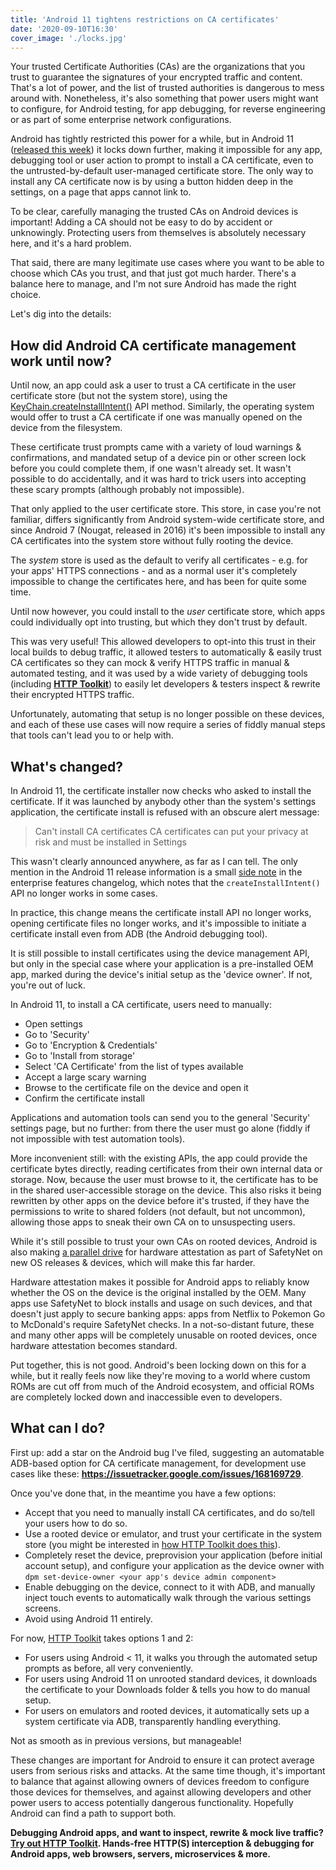 ```yaml
---
title: 'Android 11 tightens restrictions on CA certificates'
date: '2020-09-10T16:30'
cover_image: './locks.jpg'
---
```


Your trusted Certificate Authorities (CAs) are the organizations that you trust to guarantee the signatures of your encrypted traffic and content. That's a lot of power, and the list of trusted authorities is dangerous to mess around with. Nonetheless, it's also something that power users might want to configure, for Android testing, for app debugging, for reverse engineering or as part of some enterprise network configurations.

Android has tightly restricted this power for a while, but in Android 11 ([released this week](https://developer.android.com/about/versions/11)) it locks down further, making it impossible for any app, debugging tool or user action to prompt to install a CA certificate, even to the untrusted-by-default user-managed certificate store. The only way to install any CA certificate now is by using a button hidden deep in the settings, on a page that apps cannot link to.

To be clear, carefully managing the trusted CAs on Android devices is important! Adding a CA should not be easy to do by accident or unknowingly. Protecting users from themselves is absolutely necessary here, and it's a hard problem.

That said, there are many legitimate use cases where you want to be able to choose which CAs you trust, and that just got much harder. There's a balance here to manage, and I'm not sure Android has made the right choice.

Let's dig into the details:

## How did Android CA certificate management work until now?

Until now, an app could ask a user to trust a CA certificate in the user certificate store (but not the system store), using the [KeyChain.createInstallIntent()](https://developer.android.com/reference/android/security/KeyChain#createInstallIntent) API method. Similarly, the operating system would offer to trust a CA certificate if one was manually opened on the device from the filesystem.

These certificate trust prompts came with a variety of loud warnings & confirmations, and mandated setup of a device pin or other screen lock before you could complete them, if one wasn't already set. It wasn't possible to do accidentally, and it was hard to trick users into accepting these scary prompts (although probably not impossible).

That only applied to the user certificate store. This store, in case you're not familiar, differs significantly from Android system-wide certificate store, and since Android 7 (Nougat, released in 2016) it's been impossible to install any CA certificates into the system store without fully rooting the device.

The _system_ store is used as the default to verify all certificates - e.g. for your apps' HTTPS connections - and as a normal user it's completely impossible to change the certificates here, and has been for quite some time.

Until now however, you could install to the _user_ certificate store, which apps could individually opt into trusting, but which they don't trust by default.

This was very useful! This allowed developers to opt-into this trust in their local builds to debug traffic, it allowed testers to automatically & easily trust CA certificates so they can mock & verify HTTPS traffic in manual & automated testing, and it was used by a wide variety of debugging tools (including **[HTTP Toolkit](/android)**) to easily let developers & testers inspect & rewrite their encrypted HTTPS traffic.

Unfortunately, automating that setup is no longer possible on these devices, and each of these use cases will now require a series of fiddly manual steps that tools can't lead you to or help with.

## What's changed?

In Android 11, the certificate installer now checks who asked to install the certificate. If it was launched by anybody other than the system's settings application, the certificate install is refused with an obscure alert message:

> Can't install CA certificates
> CA certificates can put your privacy at risk and must be installed in Settings

This wasn't clearly announced anywhere, as far as I can tell. The only mention in the Android 11 release information is a small [side note](https://developer.android.com/work/versions/android-11#other) in the enterprise features changelog, which notes that the `createInstallIntent()` API no longer works in some cases.

In practice, this change means the certificate install API no longer works, opening certificate files no longer works, and it's impossible to initiate a certificate install even from ADB (the Android debugging tool).

It is still possible to install certificates using the device management API, but only in the special case where your application is a pre-installed OEM app, marked during the device's initial setup as the 'device owner'. If not, you're out of luck.

In Android 11, to install a CA certificate, users need to manually:

* Open settings
* Go to 'Security'
* Go to 'Encryption & Credentials'
* Go to 'Install from storage'
* Select 'CA Certificate' from the list of types available
* Accept a large scary warning
* Browse to the certificate file on the device and open it
* Confirm the certificate install

Applications and automation tools can send you to the general 'Security' settings page, but no further: from there the user must go alone (fiddly if not impossible with test automation tools).

More inconvenient still: with the existing APIs, the app could provide the certificate bytes directly, reading certificates from their own internal data or storage. Now, because the user must browse to it, the certificate has to be in the shared user-accessible storage on the device. This also risks it being rewritten by other apps on the device before it's trusted, if they have the permissions to write to shared folders (not default, but not uncommon), allowing those apps to sneak their own CA on to unsuspecting users.

While it's still possible to trust your own CAs on rooted devices, Android is also making [a parallel drive](https://www.xda-developers.com/safetynet-hardware-attestation-hide-root-magisk/) for hardware attestation as part of SafetyNet on new OS releases & devices, which will make this far harder.

Hardware attestation makes it possible for Android apps to reliably know whether the OS on the device is the original installed by the OEM. Many apps use SafetyNet to block installs and usage on such devices, and that doesn't just apply to secure banking apps: apps from Netflix to Pokemon Go to McDonald's require SafetyNet checks. In a not-so-distant future, these and many other apps will be completely unusable on rooted devices, once hardware attestation becomes standard.

Put together, this is not good. Android's been locking down on this for a while, but it really feels now like they're moving to a world where custom ROMs are cut off from much of the Android ecosystem, and official ROMs are completely locked down and inaccessible even to developers.

## What can I do?

First up: add a star on the Android bug I've filed, suggesting an automatable ADB-based option for CA certificate management, for development use cases like these: **https://issuetracker.google.com/issues/168169729**.

Once you've done that, in the meantime you have a few options:

* Accept that you need to manually install CA certificates, and do so/tell your users how to do so.
* Use a rooted device or emulator, and trust your certificate in the system store (you might be interested in [how HTTP Toolkit does this](https://httptoolkit.tech/docs/guides/android#adb-interception)).
* Completely reset the device, preprovision your application (before initial account setup), and configure your application as the device owner with `dpm set-device-owner <your app's device admin component>`
* Enable debugging on the device, connect to it with ADB, and manually inject touch events to automatically walk through the various settings screens.
* Avoid using Android 11 entirely.

For now, [HTTP Toolkit](/android) takes options 1 and 2:

* For users using Android < 11, it walks you through the automated setup prompts as before, all very conveniently.
* For users using Android 11 on unrooted standard devices, it downloads the certificate to your Downloads folder & tells you how to do manual setup.
* For users on emulators and rooted devices, it automatically sets up a system certificate via ADB, transparently handling everything.

Not as smooth as in previous versions, but manageable!

These changes are important for Android to ensure it can protect average users from serious risks and attacks. At the same time though, it's important to balance that against allowing owners of devices freedom to configure those devices for themselves, and against allowing developers and other power users to access potentially dangerous functionality. Hopefully Android can find a path to support both.

**Debugging Android apps, and want to inspect, rewrite & mock live traffic? [Try out HTTP Toolkit](https://httptoolkit.tech/android). Hands-free HTTP(S) interception & debugging for Android apps, web browsers, servers, microservices & more.**